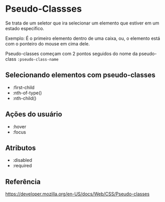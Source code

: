 # Pseudo-Classses

Se trata de um seletor que ira selecionar um elemento que estiver em um estado especifico.

Exemplo: É o primeiro elemento dentro de uma caixa, ou, o elemento está com o ponteiro do mouse em cima dele.

Pseudo-classes começam com 2 pontos seguidos do nome da pseudo-class
`:pseudo-class-name`

## Selecionando elementos com pseudo-classes

* :first-child
* :nth-of-type()
* :nth-child()

## Ações do usuário

* :hover
* :focus

## Atributos

* :disabled
* :required

## Referência

https://developer.mozilla.org/en-US/docs/Web/CSS/Pseudo-classes